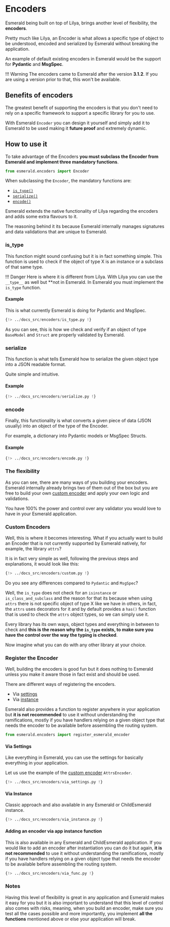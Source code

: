 # Encoders

Esmerald being built on top of Lilya, brings another level of flexibility, the **encoders**.

Pretty much like Lilya, an Encoder is what allows a specific type of object to be understood,
encoded and serialized by Esmerald without breaking the application.

An example of default existing encoders in Esmerald would be the support for **Pydantic** and **MsgSpec**.

!!! Warning
    The encoders came to Esmerald after the version **3.1.2**. If you are using a version prior
    to that, this won't be available.

## Benefits of encoders

The greatest benefit of supporting the encoders is that you don't need to rely on a specific framework
to support a specific library for you to use.

With Esmerald `Encoder` you can design it yourself and simply add it to Esmerald to be used making it
**future proof** and extremely dynamic.

## How to use it

To take advantage of the Encoders **you must subclass the Encoder from Esmerald and implement three mandatory functions**.

```python
from esmerald.encoders import Encoder
```

When subclassing the `Encoder`, the mandatory functions are:

* [`is_type()`](#is_type)
* [`serialize()`](#serialize)
* [`encode()`](#encode)

Esmerald extends the native functionality of Lilya regarding the encoders and adds some extra flavours to it.

The reasoning behind it its because Esmerald internally manages signatures and data validations that are
unique to Esmerald.

### is_type

This function might sound confusing but it is in fact something simple. This function is used to check
if the object of type X is an instance or a subclass of that same type.

!!! Danger
    Here is where it is different from Lilya. With Lilya you can use the `__type__` as well but
    **not in Esmerald. In Esmerald you must implement the `is_type` function.

#### Example

This is what currently Esmerald is doing for Pydantic and MsgSpec.

```python
{!> ../docs_src/encoders/is_type.py !}
```

As you can see, this is how we check and verify if an object of type `BaseModel` and `Struct` are
properly validated by Esmerald.

### serialize

This function is what tells Esmerald how to serialize the given object type into a JSON readable
format.

Quite simple and intuitive.

#### Example

```python
{!> ../docs_src/encoders/serialize.py !}
```

### encode

Finally, this functionality is what converts a given piece of data (JSON usually) into an object
of the type of the Encoder.

For example, a dictionary into Pydantic models or MsgSpec Structs.

#### Example

```python
{!> ../docs_src/encoders/encode.py !}
```

### The flexibility

As you can see, there are many ways of you building your encoders. Esmerald internally already brings
two of them out of the box but you are free to build your own [custom encoder](#custom-encoders) and
apply your own logic and validations.

You have 100% the power and control over any validator you would love to have in your Esmerald application.

### Custom Encoders

Well, this is where it becomes interesting. What if you actually want to build an Encoder that is not
currently supported by Esmerald natively, for example, the library `attrs`?

It is in fact very simple as well, following the previous steps and explanations, it would look
like this:

```python
{!> ../docs_src/encoders/custom.py !}
```

Do you see any differences compared to `Pydantic` and `MsgSpec`?

Well, the `is_type` does not check for an `isinstance` or `is_class_and_subclass` and the reason
for that its because when using `attrs` there is not specific object of type X like we have in others,
in fact, the `attrs` uses decorators for it and by default provides a `has()` function that is used
to check the `attrs` object types, so we can simply use it.

Every library has its own ways, object types and everything in between to check and
**this is the reason why the `is_type` exists, to make sure you have the control over the way the typing is checked**.

Now imagine what you can do with any other library at your choice.

### Register the Encoder

Well, building the encoders is good fun but it does nothing to Esmerald unless you make it aware those
in fact exist and should be used.

There are different ways of registering the encoders.

* Via [settings](#via-settings)
* Via [instance](#via-instance)

Esmerald also provides a function to register anywhere in your application but **it is not recommended**
to use it without understanding the ramifications, mostly if you have handlers relying on a given
object type that needs the encoder to be available before assembling the routing system.

```python
from esmerald.encoders import register_esmerald_encoder
```

#### Via Settings

Like everything in Esmerald, you can use the settings for basically everything in your application.

Let us use the example of the [custom encoder](#custom-encoders) `AttrsEncoder`.

```python
{!> ../docs_src/encoders/via_settings.py !}
```

#### Via Instance

Classic approach and also available in any Esmerald or ChildEsmerald instance.

```python
{!> ../docs_src/encoders/via_instance.py !}
```

#### Adding an encoder via app instance function

This is also available in any Esmerald and ChildEsmerald application. If you would like to add
an encoder after instantiation you can do it but again, **it is not recommended**
to use it without understanding the ramifications, mostly if you have handlers relying on a given
object type that needs the encoder to be available before assembling the routing system.

```python
{!> ../docs_src/encoders/via_func.py !}
```

### Notes

Having this level of flexibility is great in any application and Esmerald makes it easy for you but
it is also important to understand that this level of control also comes with risks, meaning, when
you build an encoder, make sure you test all the cases possible and more importantly, you implement
**all the functions** mentioned above or else your application will break.
